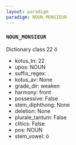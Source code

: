 ```yaml
---
layout: paradigm
paradigm: NOUN_MONSIEUR
---
```

### ` NOUN_MONSIEUR `

Dictionary class 22 ö
* kotus_tn: 22
* upos: NOUN
* suffix_regex: .
* kotus_av: None
* grade_dir: weaken
* harmony: front
* possessive: False
* stem_diphthong: None
* deletion: None
* plurale_tantum: False
* clitics: False
* pos: NOUN
* stem_vowel: ö
